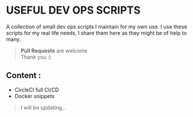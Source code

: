 # USEFUL DEV OPS SCRIPTS

A collection of small dev ops scripts I maintain for my own use.
I use these scripts for my real life needs, I share them here as they might be of help to many. <br>

> **Pull Requests** are welcome <br>
> Thank you :)

## Content :

- CircleCI full CI/CD
- Docker snippets

> I will be updating..
